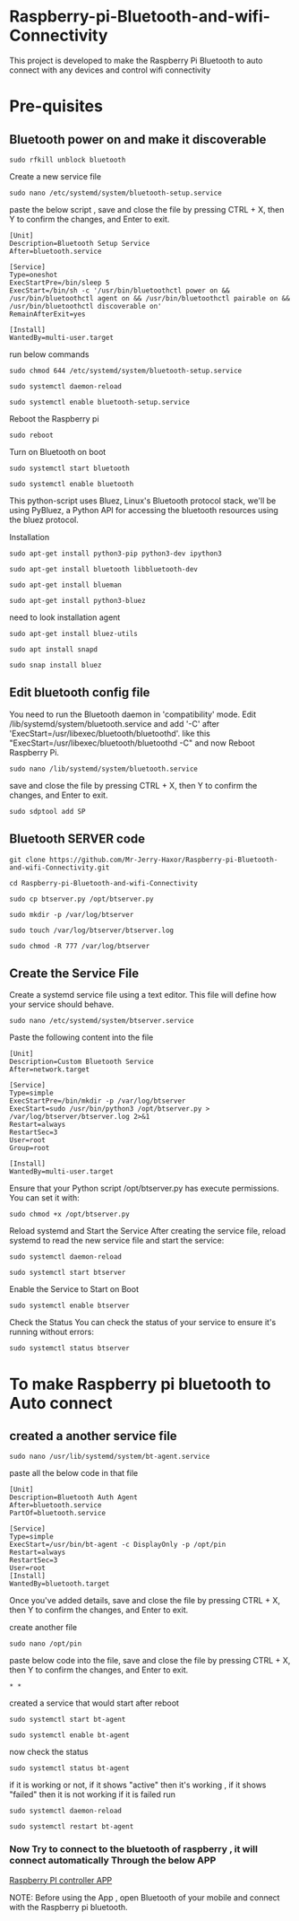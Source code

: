# Raspberry-pi-Bluetooth-and-wifi-Connectivity

This project is developed to make the Raspberry Pi Bluetooth to auto connect with any devices and  control wifi connectivity

# Pre-quisites

## Bluetooth power on and make it discoverable 

```
sudo rfkill unblock bluetooth
```
Create a new service file
```
sudo nano /etc/systemd/system/bluetooth-setup.service
```
paste the below script , save and close the file by pressing CTRL + X, then Y to confirm the changes, and Enter to exit.
```
[Unit]
Description=Bluetooth Setup Service
After=bluetooth.service

[Service]
Type=oneshot
ExecStartPre=/bin/sleep 5
ExecStart=/bin/sh -c '/usr/bin/bluetoothctl power on && /usr/bin/bluetoothctl agent on && /usr/bin/bluetoothctl pairable on && /usr/bin/bluetoothctl discoverable on'
RemainAfterExit=yes

[Install]
WantedBy=multi-user.target
```
run below commands
```
sudo chmod 644 /etc/systemd/system/bluetooth-setup.service

sudo systemctl daemon-reload

sudo systemctl enable bluetooth-setup.service
```
Reboot the Raspberry pi
```
sudo reboot
```


Turn on Bluetooth  on boot
```
sudo systemctl start bluetooth

sudo systemctl enable bluetooth
```

This python-script uses Bluez, Linux's Bluetooth protocol stack, we'll be using PyBluez, a Python API for accessing the bluetooth resources using the bluez protocol.

Installation

```
sudo apt-get install python3-pip python3-dev ipython3

sudo apt-get install bluetooth libbluetooth-dev

sudo apt-get install blueman

sudo apt-get install python3-bluez

```
need to look installation agent
```
sudo apt-get install bluez-utils

sudo apt install snapd

sudo snap install bluez

```

## Edit bluetooth config file

You need to run the Bluetooth daemon in 'compatibility' mode. Edit /lib/systemd/system/bluetooth.service and add '-C' after 'ExecStart=/usr/libexec/bluetooth/bluetoothd'. like this "ExecStart=/usr/libexec/bluetooth/bluetoothd -C" and now  Reboot Raspberry Pi. 

```
sudo nano /lib/systemd/system/bluetooth.service
```
save and close the file by pressing CTRL + X, then Y to confirm the changes, and Enter to exit.

```
sudo sdptool add SP
```

## Bluetooth SERVER code

```
git clone https://github.com/Mr-Jerry-Haxor/Raspberry-pi-Bluetooth-and-wifi-Connectivity.git

cd Raspberry-pi-Bluetooth-and-wifi-Connectivity

sudo cp btserver.py /opt/btserver.py

sudo mkdir -p /var/log/btserver

sudo touch /var/log/btserver/btserver.log

sudo chmod -R 777 /var/log/btserver

```

## Create the Service File

Create a systemd service file using a text editor. This file will define how your service should behave.

```
sudo nano /etc/systemd/system/btserver.service
```

Paste the following content into the file

```
[Unit]
Description=Custom Bluetooth Service
After=network.target

[Service]
Type=simple
ExecStartPre=/bin/mkdir -p /var/log/btserver
ExecStart=sudo /usr/bin/python3 /opt/btserver.py > /var/log/btserver/btserver.log 2>&1
Restart=always
RestartSec=3
User=root   
Group=root  

[Install]
WantedBy=multi-user.target
```

Ensure that your Python script /opt/btserver.py has execute permissions. You can set it with:

```
sudo chmod +x /opt/btserver.py
```

Reload systemd and Start the Service
After creating the service file, reload systemd to read the new service file and start the service:

```
sudo systemctl daemon-reload

sudo systemctl start btserver
```

Enable the Service to Start on Boot

```
sudo systemctl enable btserver
```

Check the Status
You can check the status of your service to ensure it's running without errors:

```
sudo systemctl status btserver
```

# To make Raspberry pi bluetooth to Auto connect

## created a another service file

```
sudo nano /usr/lib/systemd/system/bt-agent.service
```

paste all the below code in that file

```
[Unit]
Description=Bluetooth Auth Agent
After=bluetooth.service
PartOf=bluetooth.service

[Service]
Type=simple
ExecStart=/usr/bin/bt-agent -c DisplayOnly -p /opt/pin
Restart=always
RestartSec=3
User=root
[Install]
WantedBy=bluetooth.target
```

Once you've added details, save and close the file by pressing CTRL + X, then Y to confirm the changes, and Enter to exit.

create another file

```
sudo nano /opt/pin
```

paste below code into the file, save and close the file by pressing CTRL + X, then Y to confirm the changes, and Enter to exit.

```
* *
```

created a service that would start after reboot

```
sudo systemctl start bt-agent
```

```
sudo systemctl enable bt-agent
```

now check the status

```
sudo systemctl status bt-agent
```

if it is working or not, if it shows "active" then it's working , if it shows "failed" then it is  not working
if it is failed run

```
sudo systemctl daemon-reload
```

```
sudo systemctl restart bt-agent
```

### Now Try to connect to the bluetooth of raspberry , it will connect automatically Through the below APP

[Raspberry PI controller APP](https://github.com/Mr-Jerry-Haxor/Raspberry-pi-Bluetooth-and-wifi-Connectivity/releases/download/Raspberry-pi-controller-APP-v1/Raspberry.pi.Controller.apk)

NOTE: 
Before using the App , open Bluetooth of your mobile and connect with the Raspberry pi bluetooth.
